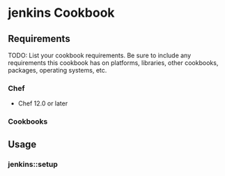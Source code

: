# jenkins Cookbook


## Requirements

TODO: List your cookbook requirements. Be sure to include any requirements this cookbook has on platforms, libraries, other cookbooks, packages, operating systems, etc.

### Chef

- Chef 12.0 or later

### Cookbooks

## Usage

### jenkins::setup


